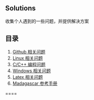 Solutions
--------
收集个人遇到的一些问题，并提供解决方案

## 目录

1.  [Github 相关问题](./github.md)
2.  [Linux 相关问题](./linux.md)
3.  [C/C++ 编程问题](./C&C++.md)
4.  [Windows 相关问题](./windows.md)
5.  [Latex 相关问题](./latex.md)
6.  [Madagascar 参考手册](./Madagascar.md)

====
